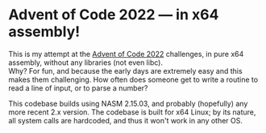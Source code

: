 # Advent of Code 2022 — in x64 assembly!

This is my attempt at the [Advent of Code 2022][aoc2022] challenges, in pure x64 assembly, without any libraries (not
even libc).  
Why? For fun, and because the early days are extremely easy and this makes them challenging. How often does someone
get to write a routine to read a line of input, or to parse a number?

This codebase builds using NASM 2.15.03, and probably (hopefully) any more recent 2.x version. The codebase is built
for x64 Linux; by its nature, all system calls are hardcoded, and thus it won't work in any other OS.

[aoc2022]: https://adventofcode.com/2022
